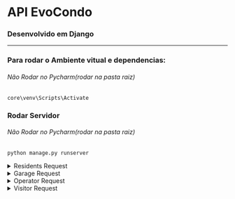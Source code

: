 # API EvoCondo
### Desenvolvido em Django 
___
### Para rodar o Ambiente vitual e dependencias: 
###### Não Rodar no Pycharm(rodar na pasta raiz)

~~~
core\venv\Scripts\Activate
~~~

### Rodar Servidor
###### Não Rodar no Pycharm(rodar na pasta raiz)
~~~
python manage.py runserver
~~~

<details><summary>Residents Request</summary>
<p>

#### 
~~~json
{
    "rg": "",
    "cpf": "",
    "telefone": "",
    "name": "",
    "block": "",
    "apartament": "",
    "expiration": null,
    "last_access": null,
    "familyID": null
}
~~~

</p>
</details>

<details><summary>Garage Request</summary>
<p>

#### 
~~~json
{
    "rg": "",
    "name": "",
    "number": "",
    "vieicle": "",
    "model": "",
    "license": ""
}
~~~

</p>
</details>

<details><summary>Operator Request</summary>
<p>

#### 
~~~json
{
    "rg": "",
    "cpf": "",
    "telefone": "",
    "name": "",
    "birthday": null,
    "permissions": "",
    "administratorSystem": false
}
~~~

</p>
</details>

<details><summary>Visitor Request</summary>
<p>

#### 
~~~json
{
    "rg": "",
    "cpf": "",
    "telefone": "",
    "name": "",
    "block": "",
    "apartament": "",
    "expiration": null,
    "last_access": null
}
~~~

</p>
</details>
